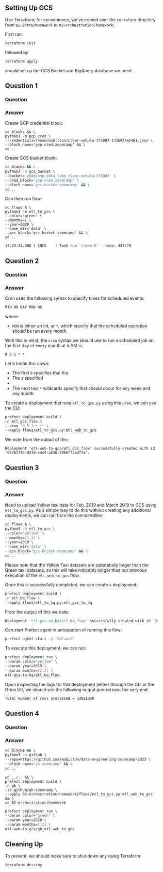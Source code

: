 

## Setting Up GCS

Use Terraform; for convenience, we've copied over the `terraform` directory from `01-intro/homework` to `02-orchestration/homework`;

First run:
```bash
terraform init
```

followed by
```bash
terraform apply
```

should set up the GCS Bucket and BigQuery database we need. 

## Question 1

### Question

### Answer


Create GCP credential block:
```
cd blocks && \
python3 -m gcp_cred \
--credentials=/home/mabilton/clear-nebula-375807-143b9f4e2461.json \
--block_name='gcp-cred-zoomcamp' && \
cd ..
```

Create GCS bucket block:
```bash
cd blocks && \
python3 -m gcs_bucket \
--bucket='zoomcamp_data_lake_clear-nebula-375807' \
--cred_block='gcp-cred-zoomcamp' \
--block_name='gcs-bucket-zoomcamp' && \
cd ..
```

Can then run flow:
```
cd flows & \
python3 -m etl_to_gcs \
--color='green' \
--months=1 \
--year=2020 \
--save_dir='data' \
--gcs_block='gcs-bucket-zoomcamp' && \
cd ..
```

```bash
17:24:43.300 | INFO    | Task run 'clean-0' - rows: 447770
```

## Question 2

### Question

### Answer

Cron uses the following syntax to specify times for scheduled events:
```bash
MIN HR DAY MON WK 
```
where:
- `MON` is either an int, or `*`, which specify that the scheduled operation should be run every month.


With this in mind, the `cron` syntax we should use to run a scheduled job on the first day of every month at 5 AM is:
```
0 5 1 * *
```
Let's break this down:
- The first `0` specifies that the 
- The `5` specified
-
- The next two `*` wildcards specify that should occur for any week and any month.

To create a deployment that runs `etl_to_gcs.py` using this `cron`, we can use the CLI:
```bash
prefect deployment build \
-n etl_gcs_flow \
--cron "0 5 1 * *" \
--apply flows/etl_to_gcs.py:etl_web_to_gcs 
```
We note from the output of this:
```
Deployment 'etl-web-to-gcs/etl_gcs_flow' successfully created with id '04f61713-d2fd-44c9-a846-7066ffae3f7a'.
```

## Question 3

### Question

### Answer


Need to upload Yellow taxi data for Feb. 2019 and March 2019 to GCS using `etl_to_gcs.py`. As a simple way to do this without creating
any additional deployments, we can run from the commandline:
```bash
cd flows & \
python3 -m etl_to_gcs \
--color='yellow' \
--months=[2,3] \
--year=2019 \
--save_dir='data' \
--gcs_block='gcs-bucket-zoomcamp' && \
cd ..
```

Please note that the Yellow Taxi datasets are substatially larger than the Green taxi datasets, so this will take noticably longer than our previous execution of the `etl_web_to_gcs` flow. 

Once this is successfully completed, we can create a deployment:

```bash
prefect deployment build \
-n etl_bq_flow \
--apply flows/etl_to_bq.py:etl_gcs_to_bq  
```
From the output of this we note:
```bash
Deployment 'etl-gcs-to-bq/etl_bq_flow' successfully created with id '2d47c586-8d66-4dd8-82a6-e54e67d8c4b9'.
```
Can start Prefect agent in anticipation of running this flow:
```bash
prefect agent start -q 'default'
```

To execute this deployment, we can run:
```bash
prefect deployment run \
--param color="yellow" \
--param year=2019 \
--param months=[2,3] \
etl-gcs-to-bq/etl_bq_flow
```

Upon inspecting the logs for this deployment (either through the CLI or the Orion UI), we should see the following output printed near the very end:
```bash
Total number of rows processed = 14851920
```

## Question 4

### Question

### Answer

```bash
cd blocks && \
python3 -m github \
--repo=https://github.com/mabilton/data-engineering-zoomcamp-2023 \
--block_name='gh-zoomcamp' && \
cd ..
```

```
cd ../.. && \
prefect deployment build \
-n gh \
-sb github/gh-zoomcamp \
--apply 02-orchestration/homework/flows/etl_to_gcs.py:etl_web_to_gcs && \
cd 02-orchestration/homework
```

```bash
prefect deployment run \
--param color="green" \
--param year=2020 \
--param months=[11] \
etl-web-to-gcs/gh_etl_web_to_gcs
```

## Cleaning Up

To prevent, we should make sure to shut down any using Terraform:
```bash
terraform destroy
```